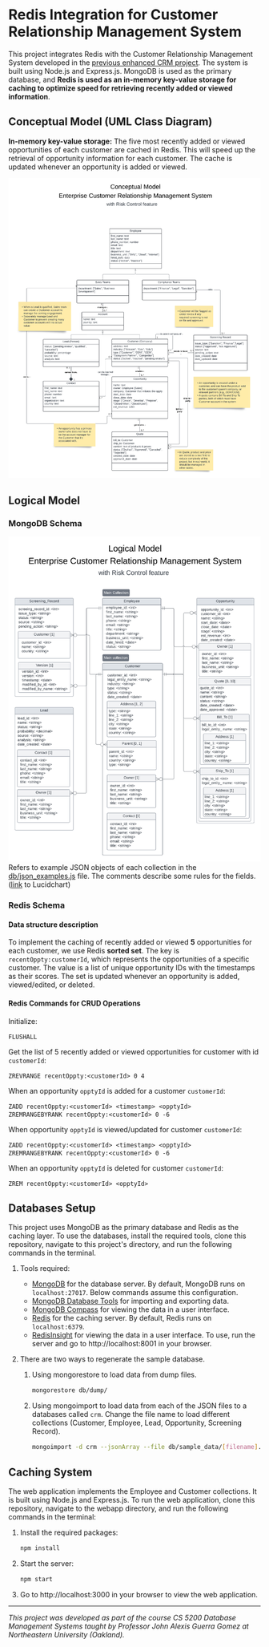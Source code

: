 # Redis Integration for Customer Relationship Management System

This project integrates Redis with the Customer Relationship Management System developed in the [previous enhanced CRM project](https://github.com/amyhuang95/enhanced_CRM_mongoDB). 
The system is built using Node.js and Express.js. MongoDB is used as the primary database, and 
**Redis is used as an in-memory key-value storage for caching to optimize speed for retrieving recently added or viewed information**.

## Conceptual Model (UML Class Diagram)
<!-- 
describe the functionalities that you selected to be used as an in-memory key-value storage, (e.g. most viewed products, a shopping cart, current logged-in users, etc).
 -->
**In-memory key-value storage:**
The five most recently added or viewed opportunities of each customer are cached in Redis. 
This will speed up the retrieval of opportunity information for each customer. 
The cache is updated whenever an opportunity is added or viewed.

![UML Class Diagram](diagrams/uml.png)

## Logical Model

### MongoDB Schema

![Logical Model Diagram](diagrams/logical_model.png)
Refers to example JSON objects of each collection in the [db/json_examples.js](db/json_examples.js) file. 
The comments describe some rules for the fields. 
([link](https://lucid.app/lucidchart/2da1e4e2-e400-4acb-af34-0afa0a122638/edit?view_items=JWWowJgIFUbH&invitationId=inv_f5a92ee0-36d3-4dac-9cdf-52bdf0759fc8) to Lucidchart)

### Redis Schema
<!-- 
Describe the Redis data structures that you are going to use to implement the functionalities you described in the previous point. (example To implement the most viewed products I will use a Redis sorted set with key "mostViewed:userId", product ids as the values and a score of the number of views of the product.). You can use/describe more than one data structure, you will need to implement at least one.
 -->
#### Data structure description
To implement the caching of recently added or viewed **5** opportunities for each customer, we use Redis **sorted set**.
The key is `recentOppty:customerId`, which represents the opportunities of a specific customer.
The value is a list of unique opportunity IDs with the timestamps as their scores.
The set is updated whenever an opportunity is added, viewed/edited, or deleted. 

#### Redis Commands for CRUD Operations
Initialize:
```Redis
FLUSHALL
```

Get the list of 5 recently added or viewed opportunities for customer with id `customerId`:
```Redis
ZREVRANGE recentOppty:<customerId> 0 4
```

When an opportunity `opptyId` is added for a customer `customerId`:
```Redis
ZADD recentOppty:<customerId> <timestamp> <opptyId>
ZREMRANGEBYRANK recentOppty:<customerId> 0 -6
```

When opportunity `opptyId` is viewed/updated for customer `customerId`:
```Redis
ZADD recentOppty:<customerId> <timestamp> <opptyId>
ZREMRANGEBYRANK recentOppty:<customerId> 0 -6
```

When an opportunity `opptyId` is deleted for customer `customerId`:
```Redis
ZREM recentOppty:<customerId> <opptyId>
```

## Databases Setup

This project uses MongoDB as the primary database and Redis as the caching layer. To use the databases, install the required tools, clone this repository, navigate to this project's directory, and run the following commands in the terminal.

1. Tools required:

   - [MongoDB](https://www.mongodb.com/try/download/community) for the database server. By default, MongoDB runs on `localhost:27017`. Below commands assume this configuration.
   - [MongoDB Database Tools](https://www.mongodb.com/try/download/database-tools) for importing and exporting data.
   - [MongoDB Compass](https://www.mongodb.com/try/download/compass) for viewing the data in a user interface.
   - [Redis](https://redis.io/download) for the caching server. By default, Redis runs on `localhost:6379`.
   - [RedisInsight](https://redislabs.com/redis-enterprise/redis-insight/) for viewing the data in a user interface. To use, run the server and go to http://localhost:8001 in your browser.

2. There are two ways to regenerate the sample database.

   1. Using mongorestore to load data from dump files.

      ```bash
      mongorestore db/dump/
      ```

   2. Using mongoimport to load data from each of the JSON files to a databases called `crm`. Change the file name to load different collections (Customer, Employee, Lead, Opportunity, Screening Record).

      ```bash
      mongoimport -d crm --jsonArray --file db/sample_data/[filename].json
      ```

## Caching System
<!-- 
Create a node script that implements your redis design. See for example this one implementing a basic Caching system with Mongo and Redis
-->


The web application implements the Employee and Customer collections. It is built using Node.js and Express.js. To run the web application, clone this repository, navigate to the webapp directory, and run the following commands in the terminal:

1. Install the required packages:

   ```bash
   npm install
   ```

2. Start the server:

   ```bash
   npm start
   ```

3. Go to http://localhost:3000 in your browser to view the web application.

---

_This project was developed as part of the course CS 5200 Database Management Systems taught by Professor John Alexis Guerra Gomez at Northeastern University (Oakland)._
